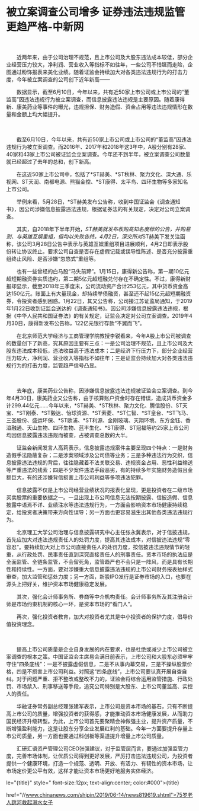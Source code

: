 # 被立案调查公司增多 证券违法违规监管更趋严格-中新网

　　

　　近两年来，由于公司治理不规范，且上市公司及大股东违法成本较低，部分企业经营压力较大，净利润、营业收入等指标不如往年，一些公司不惜铤而走险，企图通过粉饰报表来美化业绩。随着证监会持续加大对各类违法违规行为的打击力度，今年被立案调查的公司创下近年新高——

　　数据显示，截至6月10日，今年以来，共有近50家上市公司或上市公司的“董监高”因违法违规行为被立案调查，而信息披露违法违规是主要原因。随着康得新、康美药业等事件的曝光，违规担保、财务造假、资金占用等违法违规情形在数量和金额上均大幅提升。

　　

　　截至6月10日，今年以来，共有近50家上市公司或上市公司的“董监高”因违法违规行为被立案调查。而2016年、2017年和2018年这3年中，A股分别有28家、40家和43家上市公司被证监会立案调查。今年还不到半年，被立案调查公司数量就已经超过了去年的总和，创下新高。

　　在这近50家上市公司中，包括了*ST赫美、*ST秋林、聚力文化、深大通、乐视网、ST天润、南都电源、熊猫金控、*ST康得、太平鸟、四环生物等多家知名上市公司。

　　举例来看，5月28日，*ST赫美发布公告称，收到中国证监会《调查通知书》，因公司涉嫌信息披露违法违规，根据证券法的有关规定，决定对公司立案调查。

　　其实，自2018年下半年开始，*ST赫美就发布收购高知名度标的公告，并购易到、与英雄互娱重组，但均以失败告终。4月2日，深交所对*ST赫美下发关注函称，该公司3月28日公告中表示与英雄互娱重组项目进展顺利，4月2日即表示股份转让协议终止。要求公司自查是否存在虚假记载或误导性陈述、是否充分披露重组终止风险、是否涉嫌“忽悠式”重组等。

　　也有一些曾经的白马股“马失前蹄”。1月15日，康得新公告称，第一期10亿元超短期融资券实质违约，第二期5亿元超短融兑付存在不确定性。不过，康得新财报却显示，截至2018年三季度末，公司流动资产合计253亿元，其中货币资金高达150亿元。账面上有大量现金，却持续举债融资，甚至还不起15亿元超短期融资券，令投资者感到困惑。1月22日，其又公告称，公司接江苏证监局通知，于2019年1月22日收到证监会送达的《调查通知书》。因公司涉嫌信息披露违法违规，根据《中华人民共和国证券法》的有关规定，证监会决定对公司立案调查。2019年4月30日，康得新发布公告称，122亿元银行存款“不翼而飞”。

　　在北京师范大学经济与工商管理学院教授李锐看来，今年A股上市公司被调查的数量创下了新高，究其原因主要有三点：一是公司治理不规范，且上市公司及大股东违法成本较低，违法收益高于违法成本；二是经济下行压力下，部分企业经营压力较大，净利润、营业收入等指标不如往年；三是证监会持续加大对各类违法违规行为的打击力度，监管趋严信号凸显。

　　

　　去年底，康美药业公告称，因涉嫌信息披露违法违规被证监会立案调查。到今年4月30日，康美药业又公告称，由于核算账户资金时存在错误，造成货币资金多计299.44亿元……今年以来，*ST赫美、*ST秋林、聚力文化、腾信股份、ST天宝、*ST刚泰、*ST毅达、怡球资源、*ST索菱、*ST仁智、*ST皇台、*ST飞马、三圣股份、盛运环保、*ST欧浦、*ST利源、金刚玻璃、天翔环境、东方金钰、香溢融通、天山生物、四环生物、蓝丰生化、*ST康得、ST冠福等约25家上市公司均因信息披露违法违规而被查，占被调查总数的大半。

　　证监会新闻发言人高莉表示，信息披露违规案件主要呈现四个特点：一是财务造假手法隐蔽复杂；二是涉案领域涉及公司债等业务；三是多种违法行为交织，信息披露违法违规的背后，往往隐藏着不法关联交易、违规资金占用、恶性利益输送等严重违法的线索；四是不少案件违法手段恶劣，有的持续多年实施财务造假且金额巨大，有的还涉嫌背信损害上市公司利益等多项违法犯罪。

　　信息披露不仅是上市公司经营业绩状况的报表化呈现，更是投资者在二级市场买卖股票的重要依据之一。一旦出现上市公司信息无法按期披露、信披造假、信息披露中语焉不详、业绩注水等违法违规行为，一方面会影响资本市场健康持续稳定，给投资者决策带来方向性误导；另一方面也更容易滋生出其他各类违法违规行为。

　　北京理工大学公司治理与信息披露研究中心主任张永冀表示，对于信披违规，首先应加大对违法违规责任人的处罚力度，提高其违法成本，对信披违法违规“零容忍”。要持续加大对上市公司直接责任人的处罚力度，按信披违法违规情节的轻重，从行政处罚、民事责任直到深究直接责任人的刑事责任。资本市场的执法应是全面监管、全链条监管，不会留死角，监管趋严也不会只是一阵风，而是具有长期性和持续性。一方面，要对涉嫌重大信息披露违法违规的上市公司财务报表抽样式审查，加大监管和惩处力度；另一方面，新股IPO发行是证券市场的入口，也要在源头上把好关，维护资本市场健康稳定发展。

　　其次，强化会计师事务所、券商等中介机构责任。会计师事务所及其注册会计师是市场约束机制的核心一环，是资本市场的“看门人”。

　　再次，强化投资者教育，加大对投资者尤其是中小投资者的保护力度，倡导价值投资理念。

　　

　　提高上市公司质量是企业自身发展的内在要求，也是杜绝或减少上市公司被立案调查的根本之策。中国证监会主席易会满日前表示，上市公司和大股东必须牢牢守住“四条底线”：一是不披露虚假信息，二是不从事内幕交易，三是不操纵股票价格，四是不损害上市公司利益。对照这“四条底线”，上市公司要认真开展自查自纠。对于问题严重、拒不整改或整改不力的，证监会将综合运用监管措施、行政处罚、市场禁入、刑事移送等手段，追究公司特别是大股东、上市公司董监高、实控人的责任。

　　华融证券常务副总经理张建军表示，上市公司是资本市场的基石，只有不断提高上市公司的质量，增强投资者的获得感，才能推动资本市场健康发展，从而助力国民经济升级转型。为此，上市公司首先要聚精会神做强主业，提升资产质量，不断增强盈利能力，这是让股东分享企业发展红利的基础。今年一方面要提升存量上市公司质量，另一方面也要通过科创板等渠道提升增量上市公司质量。

　　汇研汇语资产管理公司CEO张强建议，对于监管层而言，要通过加强监管力度，完善市场体制，让优质公司得到更好发展，严厉打击违法违规公司，为投资者提供一个健康环境，打造一个规范、透明、开放、有活力、有韧性的资本市场，让市场定价更公平有效，这样才能让资本市场更好地服务实体经济。

le="{title}" style=" font-size:12px; text-align:center; color:#000">{title}

href="//www.chinanews.com/shipin/2019/06-14/news819619.shtml">75岁老人跳河救起溺水女子
